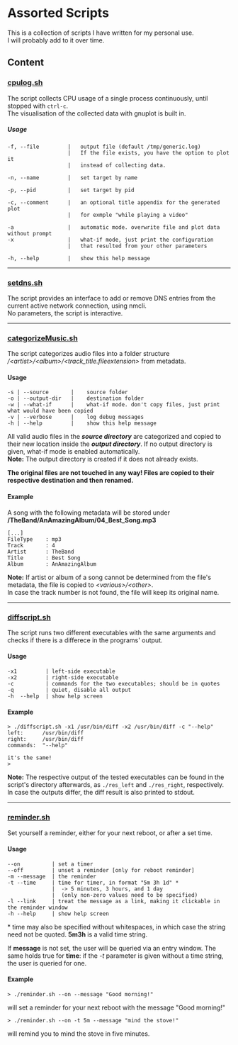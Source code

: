 
# Assorted Scripts
This is a collection of scripts I have written for my personal use.  
I will probably add to it over time.

## Content

### [cpulog.sh](cpulog.sh)

The script collects CPU usage of a single process continuously, until stopped with `ctrl-c`.  
The visualisation of the collected data with gnuplot is built in.

##### Usage


```
-f, --file         |   output file (default /tmp/generic.log)  
                   |   If the file exists, you have the option to plot it
                   |   instead of collecting data.  

-n, --name         |   set target by name   

-p, --pid          |   set target by pid

-c, --comment      |   an optional title appendix for the generated plot
                   |   for exmple "while playing a video"

-a                 |   automatic mode. overwrite file and plot data without prompt
-x                 |   what-if mode, just print the configuration
                   |   that resulted from your other parameters

-h, --help         |   show this help message
```  
---

### [setdns.sh](setdns.sh)

The script provides an interface to add or remove DNS entries from the current active network connection, using nmcli.  
No parameters, the script is interactive.

---

### [categorizeMusic.sh](categorizeMusic.sh)

The script categorizes audio files into a folder structure <i>/\<artist>/\<album>/\<track_title.fileextension></i> from metadata.

#### Usage

```
-s | --source      	|	 source folder
-o | --output-dir  	|	 destination folder
-w | --what-if     	|	 what-if mode. don't copy files, just print what would have been copied
-v | --verbose     	|	 log debug messages
-h | --help        	|	 show this help message
```

All valid audio files in the <i><b>source directory</b></i> are categorized and copied to their new location inside the <i><b>output directory</b></i>. If no output directory is given, what-if mode is enabled automatically.  
<b>Note:</b> The output directory is created if it does not already exists.


<b>The original files are not touched in any way! Files are copied to their respective destination and then renamed.</b>

#### Example
A song with the following metadata will be stored under
<b>/TheBand/AnAmazingAlbum/04\_Best\_Song.mp3</b>

```
[...]
FileType    : mp3
Track       : 4
Artist      : TheBand
Title       : Best Song
Album       : AnAmazingAlbum
```

<b>Note:</b> If artist or album of a song cannot be determined from the file's metadata, the file is copied to <i>\<various>/\<other></i>.  
In case the track number is not found, the file will keep its original name.

---

### [diffscript.sh](diffscript.sh)

The script runs two different executables with the same arguments and checks if there is a differece in the programs' output.


#### Usage

```
-x1         | left-side executable
-x2         | right-side executable
-c          | commands for the two executables; should be in quotes
-q          | quiet, disable all output	 
-h  --help  | show help screen
```


#### Example

```
> ./diffscript.sh -x1 /usr/bin/diff -x2 /usr/bin/diff -c "--help"
left:      /usr/bin/diff
right:     /usr/bin/diff
commands:  "--help"

it's the same!
>
```

<b>Note:</b> The respective output of the tested executables can be found in the script's directory afterwards, as ``` ./res_left ``` and ``` ./res_right ```, respectively.
In case the outputs differ, the diff result is also printed to stdout.

---
### [reminder.sh](reminder.sh)

Set yourself a reminder, either for your next reboot, or after a set time.  



#### Usage

```
--on          | set a timer
--off         | unset a reminder [only for reboot reminder]
-m --message  | the reminder
-t --time     | time for timer, in format "5m 3h 1d" *
              |  -> 5 minutes, 3 hours, and 1 day
              |  (only non-zero values need to be specified)	 
-l --link     | treat the message as a link, making it clickable in the reminder window
-h --help     | show help screen
```

\* time may also be specified without whitespaces, in which case the string need not be quoted. __5m3h__ is a valid time string.  

If __message__ is not set, the user will be queried via an entry window. The same holds true for __time__: if the _-t_ parameter is given without a time string, the user is queried for one. 

#### Example

```
> ./reminder.sh --on --message "Good morning!"
```
will set a reminder for your next reboot with the message "Good morning!"



```
> ./reminder.sh --on -t 5m --message "mind the stove!"
```
will remind you to mind the stove in five minutes.
